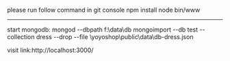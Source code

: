 please run follow command in git console
npm install
node bin/www

-------------
start mongodb:
mongod --dbpath f:\data\db
mongoimport --db test --collection dress --drop --file \yoyoshop\public\data\db-dress.json

visit link:http://localhost:3000/